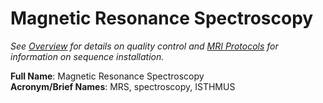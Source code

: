 # Magnetic Resonance Spectroscopy
*See [Overview](overview.md) for details on quality control and [MRI Protocols](../../mriprotocols/overview.md) for information on sequence installation.*

**Full Name**: Magnetic Resonance Spectroscopy      
**Acronym/Brief Names**: MRS, spectroscopy, ISTHMUS
